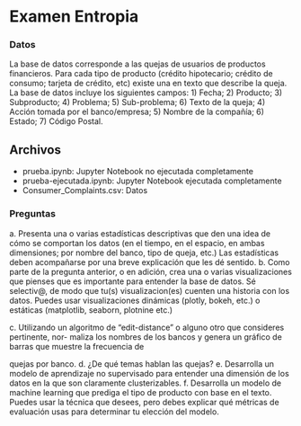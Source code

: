 # Examen Entropia

### Datos
La base de datos corresponde a las quejas de usuarios de productos financieros. Para cada tipo de producto
(crédito hipotecario; crédito de consumo; tarjeta de crédito, etc) existe una en texto que describe la queja.
La base de datos incluye los siguientes campos: 1) Fecha; 2) Producto; 3) Subproducto; 4) Problema; 5)
Sub-problema; 6) Texto de la queja; 4) Acción tomada por el banco/empresa; 5) Nombre de la compañía; 6)
Estado; 7) Código Postal.

## Archivos
* prueba.ipynb: Jupyter Notebook no ejecutada completamente
* prueba-ejecutada.ipynb: Jupyter Notebook ejecutada completamente
* Consumer_Complaints.csv: Datos

### Preguntas
a. Presenta una o varias estadísticas descriptivas que den una idea de cómo se comportan
los datos (en el tiempo, en el espacio, en ambas dimensiones; por nombre del banco, tipo de
queja, etc.) Las estadísticas deben acompañarse por una breve explicación que les dé sentido.
b. Como parte de la pregunta anterior, o en adición, crea una o varias visualizaciones que
pienses que es importante para entender la base de datos. Sé selectiv@, de modo que tu(s)
visualizacion(es) cuenten una historia con los datos. Puedes usar visualizaciones dinámicas
(plotly, bokeh, etc.) o estáticas (matplotlib, seaborn, plotnine etc.)

c. Utilizando un algoritmo de “edit-distance” o alguno otro que consideres pertinente, nor-
maliza los nombres de los bancos y genera un gráfico de barras que muestre la frecuencia de

quejas por banco.
d. ¿De qué temas hablan las quejas?
e. Desarrolla un modelo de aprendizaje no supervisado para entender una dimensión de los
datos en la que son claramente clusterizables.
f. Desarrolla un modelo de machine learning que prediga el tipo de producto con base en el
texto. Puedes usar la técnica que desees, pero debes explicar qué métricas de evaluación usas
para determinar tu elección del modelo.